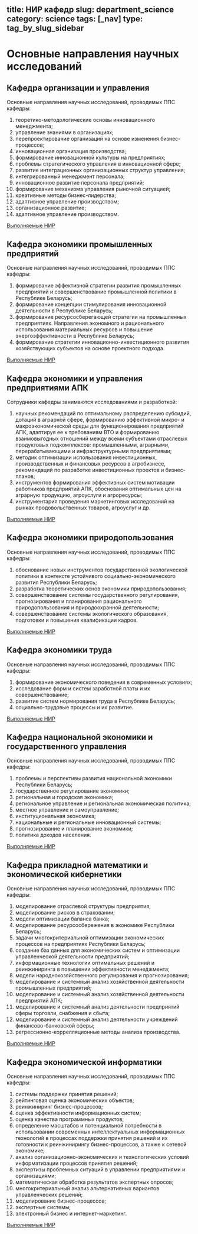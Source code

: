 title: НИР кафедр
slug: department_science
category: science
tags: [_nav]
type: tag_by_slug_sidebar
---

Основные направления научных исследований
=========================================

Кафедра организации и управления
--------------------------------

Основные направления научных исследований, проводимых ППС кафедры:

1. теоретико-методологические основы инновационного менеджмента;
2. управление знаниями в организациях;
3. перепроектирование организаций на основе изменения бизнес-процессов;
4. инновационная организация производства;
5. формирование инновационной культуры на предприятиях;
6. проблемы стратегического управления в инновационной сфере;
7. развитие интеграционных организационных структур управления;
8. интегрированный менеджмент персонала;
9. инновационное развитие персонала предприятий;
10. формирование механизма управления рыночной ситуацией;
11. креативные методы бизнес-лидерства;
12. адаптивное управление производством;
13. организационное развитие;
14. адаптивное управление производством.

[Выполняемые НИР](/files/organization_and_management_nir.doc)

Кафедра экономики промышленных предприятий
------------------------------------------

Основные направления научных исследований, проводимых ППС кафедры:

1. формирование эффективной стратегии развития промышленных предприятий и совершенствование промышленной политики в Республике Беларусь;
2. формирование концепции стимулирования инновационной деятельности в Республике Беларусь;
3. формирование ресурсосберегающей стратегии на промышленных предприятиях. Направления экономного и рационального использования материальных ресурсов и повышение энергоэффективности в Республике Беларусь;
4. формирование стратегии инновационно-инвестиционного развития хозяйствующих субъектов на основе проектного подхода.

[Выполняемые НИР](/files/industrial_economics_nir.doc)

Кафедра экономики и управления предприятиями АПК
------------------------------------------------

Сотрудники кафедры занимаются исследованиями и разработкой:

1. научных рекомендаций по оптимальному распределению субсидий, дотаций в аграрной сфере, формированию эффективной микро- и макроэкономической среды для функционирования предприятий АПК, адаптируя ее к требованиям ВТО и формированию взаимовыгодных отношений между всеми субъектами отраслевых продуктовых подкомплексов: промышленными, аграрными, перерабатывающими и инфраструктурными предприятиями;
2. методик оптимизации использования инвестиционных, производственных и финансовых ресурсов в агробизнесе, рекомендаций по разработке инвестиционных проектов и бизнес-планов;
3. инструментов формирования эффективных систем мотивации работников предприятий АПК, обоснования оптимальных цен на аграрную продукцию, агроуслуги и агроресурсы;
4. инструментария проведения маркетинговых исследований на рынках продовольственных товаров, агроуслуг и др.

[Выполняемые НИР](/files/agricultural_economics_nir.doc)

Кафедра экономики природопользования
------------------------------------

Основные направления научных исследований, проводимых ППС кафедры:

1. обоснование новых инструментов государственной экологической политики в контексте устойчивого социально-экономического развития Республики Беларусь;
2. разработка теоретических основ экономики природопользования;
3. совершенствование системы государственного регулирования, прогнозирования и планирования рационального природопользования и природоохранной деятельности;
4. совершенствование системы экологического образования, подготовки и повышения квалификации кадров.

[Выполняемые НИР](/files/environmental_economics_nir.doc)

Кафедра экономики труда
-----------------------

Основные направления научных исследований, проводимых ППС кафедры:

1. формирование экономического поведения в современных условиях;
2. исследование форм и систем заработной платы и их совершенствование;
3. развитие систем нормирования труда в Республике Беларусь;
4. социально-трудовые процессы и их развитие.

[Выполняемые НИР](/files/labor_economics_nir.doc)

Кафедра национальной экономики и государственного управления
------------------------------------------------------------

Основные направления научных исследований, проводимых ППС кафедры:

1. проблемы и перспективы развития национальной экономики Республики Беларусь;
2. государственное регулирование экономики;
3. региональная и городская экономика;
4. региональное управление и региональная экономическая политика;
5. местное управление и самоуправление;
6. институциональная экономика;
7. национальные и региональные инновационный системы;
8. прогнозирование и планирование экономики;
9. политика доходов населения.

[Выполняемые НИР](/files/national_economy_nir.doc)

Кафедра прикладной математики и экономической кибернетики
---------------------------------------------------------

Основные направления научных исследований, проводимых ППС кафедры:

1. моделирование отраслевой структуры предприятия;
2. моделирование рисков в страховании;
3. модели оптимизации баланса банка;
4. моделирование ресурсосбережения в экономике Республики Беларусь;
5. задачи многокритериальной оптимизации экономических процессов на предприятиях Республики Беларусь;
6. создание баз данных для экономических систем и оптимизации управленческой деятельности предприятий;
7. информационные технологии оптимальных решений и реинжиниринга в повышении эффективности менеджмента;
8. модели народнохозяйственного регулирования и прогнозирования;
9. моделирование и системный анализ хозяйственной деятельности промышленных предприятий;
10. моделирование и системный анализ хозяйственной деятельности предприятий АПК;
11. моделирование и системный анализ деятельности предприятий сферы торговли, снабжения и сбыта;
12. моделирование и системный анализ деятельности учреждений финансово-банковской сферы;
13. регрессионно-коррелляционные методы анализа производства.

[Выполняемые НИР](/files/economic_cybernetics_nir.doc)

Кафедра экономической информатики
---------------------------------

Основные направления научных исследований, проводимых ППС кафедры:

1. системы поддержки принятия решений;
2. рейтинговая оценка экономических объектов;
3. реинжиниринг бизнес-процессов;
4. оценка эффективности информационных систем;
5. оценка качества программных продуктов;
6. определение масштабов и потенциальной потребности в использовании современных интеллектуальных информационных технологий в процессах поддержки принятия решений и их готовности к реинжинирингу бизнес-процессов, а также к сетевой экономике;
7. анализ организационно-экономических и технологических условий информатизации процессов принятия решений;
8. экспертизы проблемных ситуаций в управлении предприятиями и организациями;
9. математическая обработка результатов экспертных опросов;
10. многокритериальный анализ альтернативных вариантов управленческих решений;
11. моделирование бизнес-процессов;
12. экспертные системы;
13. электронный бизнес и интернет-маркетинг.

[Выполняемые НИР](/files/economic_informatics_nir.doc)
